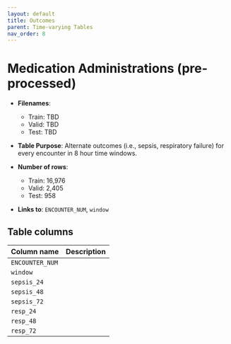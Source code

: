 ```yaml
---
layout: default
title: Outcomes
parent: Time-varying Tables
nav_order: 8
---
```


# Medication Administrations (pre-processed)

- **Filenames**: 
    -	Train: TBD
    -	Valid: TBD
    -	Test: TBD

- **Table Purpose**: Alternate outcomes (i.e., sepsis, respiratory failure) for every encounter in 8 hour time windows.

- **Number of rows**: 
    - Train: 16,976
    -	Valid: 2,405
    -	Test: 958

- **Links to**: `ENCOUNTER_NUM`, `window`
 
## Table columns
 
| Column name |  Description |
| ----------- | ------------ |
| `ENCOUNTER_NUM` | |
| `window` | |
| `sepsis_24` | |
| `sepsis_48` | |
| `sepsis_72` | |
| `resp_24` | | 
| `resp_48` | |
| `resp_72` | | 
